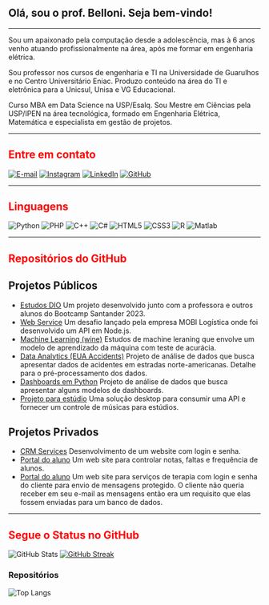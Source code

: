 
## Olá, sou o prof. Belloni. Seja bem-vindo!
<hr>
Sou um apaixonado pela computação desde a adolescência, mas à 6 anos venho atuando profissionalmente na área, após me formar em engenharia elétrica. 

Sou professor nos cursos de engenharia e TI na Universidade de Guarulhos e no Centro Universitário Eniac. Produzo conteúdo na área do TI e eletrônica para a Unicsul, Unisa e VG Educacional. 

Curso MBA em Data Science na USP/Esalq. Sou Mestre em Ciências pela USP/IPEN na área tecnológica, formado em Engenharia Elétrica, Matemática e especialista em gestão de projetos.

<hr>
<h2 style = "color: red">Entre em contato</h2>

[![E-mail](https://img.shields.io/badge/-Email-000?style=for-the-badge&logo=microsoft-outlook&logoColor=E94D5F)](mailto:mbelloni@alumni.usp.br)
[![Instagram](https://img.shields.io/badge/Instagram-000?style=for-the-badge&logo=instagram)](https://www.instagram.com/prof.belloni/)
[![LinkedIn](https://img.shields.io/badge/LinkedIn-000?style=for-the-badge&logo=linkedin&logoColor=0E76A8)](https://www.linkedin.com/in/marcio-belloni/)
[![GitHub](https://img.shields.io/badge/github-000?style=for-the-badge&logo=github&logoColor=0E76A8)](https://www.github.com/devbelloni/)

<hr>
<h2 style = "color: red">Linguagens</h2>

![Python](https://img.shields.io/badge/Python-000?style=for-the-badge&logo=python) 
![PHP](https://img.shields.io/badge/PHP-Blue?style=for-the-badge)
![C++](https://img.shields.io/badge/C%2B%2B-000?style=for-the-badge&logo=c%2B%2B&logoColor=00599C)
![C#](https://img.shields.io/badge/CSharp-black?style=for-the-badge&logo=c#%2B%2B&logoColor=00599C)
![HTML5](https://img.shields.io/badge/HTML5-000?style=for-the-badge&logo=html5)
![CSS3](https://img.shields.io/badge/CSS3-000?style=for-the-badge&logo=css3&logoColor=264CE4)
![R](https://img.shields.io/badge/R-R_Lang-black?style=for-the-badge)
![Matlab](https://img.shields.io/badge/M-Matlab-black?style=for-the-badge)

<hr>
<h2 style = "color: red">Repositórios do GitHub</h2>

## Projetos Públicos

- [Estudos DIO](https://github.com/devbelloni/dio-lab-open-source)   Um projeto desenvolvido junto com a professora e outros alunos do Bootcamp Santander 2023. 
- [Web Service](https://github.com/devbelloni/API_MOBI)  Um desafio lançado pela empresa MOBI Logística onde foi desenvolvido um API em Node.js.
- [Machine Learning (wine)](https://github.com/devbelloni/wine_machine_learning)  Estudos de machine leraning que envolve um modelo de aprendizado da máquina com teste de acurácia.
- [Data Analytics (EUA Accidents)](https://github.com/devbelloni/data_analytics_acidentes_EUA)  Projeto de análise de dados que busca apresentar dados de acidentes em estradas norte-americanas. Detalhe para o pré-processamento dos dados. 
- [Dashboards em Python](https://github.com/devbelloni/dashboard_test.git)  Projeto de análise de dados que busca apresentar alguns modelos de dashboards. 
- [Projeto para estúdio](https://github.com/devbelloni/EstudioCompleto.git)  Uma solução desktop para consumir uma API e fornecer um controle de músicas para estúdios.

## Projetos Privados
- [CRM Services](https://github.com/devbelloni/CRMServices.git)   Desenvolvimento de um website com login e senha.
- [Portal do aluno](https://github.com/devbelloni/Controle_Escolas_e_Alunos.git)   Um web site para controlar notas, faltas e frequência de alunos.
- [Portal do aluno](https://github.com/devbelloni/Site_Terapeuta.git)   Um web site para serviços de terapia com login e senha do cliente para envio de mensagens protegido. O cliente não queria receber em seu e-mail as mensagens então era um requisito que elas fossem enviadas para um banco de dados. 

  
<hr>
<h2 style = "color: red">Segue o Status no GitHub</h2>

![GitHub Stats](https://github-readme-stats.vercel.app/api?username=devbelloni&theme=transparent&bg_color=000&border_color=30A3DC&show_icons=true&icon_color=30A3DC&title_color=E94D5F&text_color=FFF)
[![GitHub Streak](https://streak-stats.demolab.com/?user=devbelloni&theme=bear&background=000&border=30A3DC&dates=FFF)](https://git.io/streak-stats)
<h3>Repositórios</h3>

![Top Langs](https://github-readme-stats-git-masterrstaa-rickstaa.vercel.app/api/top-langs/?username=devbelloni&bg_color=000&border_color=30A3DC&title_color=E94D5F&text_color=FFF)
</body>
</html>
